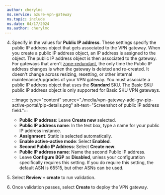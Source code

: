 ```yaml
---
 author: cherylmc
 ms.service: azure-vpn-gateway
 ms.topic: include
 ms.date: 04/17/2024
 ms.author: cherylmc
---
```

4. Specify in the values for **Public IP address**. These settings specify the public IP address object that gets associated to the VPN gateway. When you create a public IP address object, an IP address is assigned to the object. The public IP address object is then associated to the gateway. For gateways that aren't [zone-redundant](../articles/vpn-gateway/about-zone-redundant-vnet-gateways.md), the only time the Public IP address changes is when the gateway is deleted and re-created. It doesn't change across resizing, resetting, or other internal maintenance/upgrades of your VPN gateway. You must associate a public IP address object that uses the **Standard** SKU. The Basic SKU public IP address object is only supported for Basic SKU VPN gateways.

   :::image type="content" source="./media/vpn-gateway-add-gw-pip-active-portal/pip-details.png" alt-text="Screenshot of public IP address field.":::

     * **Public IP address**: Leave **Create new** selected.
     * **Public IP address name**: In the text box, type a name for your public IP address instance.
     * **Assignment**: Static is selected automatically.
     * **Enable active-active mode**: Select **Enabled**.
     * **Second Public IP Address**: Select **Create new**.
     * **Public IP address name**: Name the second Public IP address.
     * Leave **Configure BGP** as **Disabled**, unless your configuration specifically requires this setting. If you do require this setting, the default ASN is 65515, but other ASNs can be used.
5. Select **Review + create** to run validation.
6. Once validation passes, select **Create** to deploy the VPN gateway.